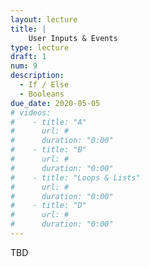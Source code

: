 ```yaml
---
layout: lecture
title: | 
    User Inputs & Events
type: lecture
draft: 1
num: 9
description:
  - If / Else
  - Booleans
due_date: 2020-05-05
# videos:
#    - title: "A"
#      url: #
#      duration: "0:00"
#    - title: "B"
#      url: #
#      duration: "0:00"
#    - title: "Loops & Lists"
#      url: #
#      duration: "0:00"
#    - title: "D"
#      url: #
#      duration: "0:00"
---
```


TBD